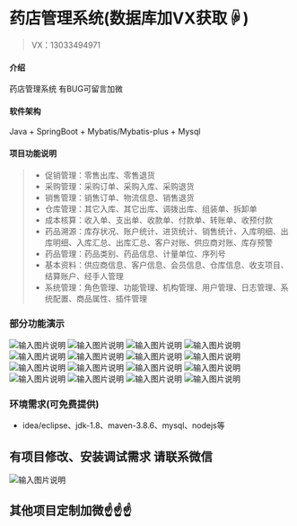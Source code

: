 # 药店管理系统(数据库加VX获取☟)
> VX：13033494971
#### 介绍
药店管理系统
有BUG可留言加微

#### 软件架构
Java + SpringBoot + Mybatis/Mybatis-plus + Mysql


#### 项目功能说明

> + 促销管理：零售出库、零售退货
> + 采购管理：采购订单、采购入库、采购退货
> + 销售管理：销售订单、物流信息、销售退货
> + 仓库管理：其它入库、其它出库、调拨出库、组装单、拆卸单
> + 成本核算：收入单、支出单、收款单、付款单、转账单、收预付款
> + 药品溯源：库存状况、账户统计、进货统计、销售统计、入库明细、出库明细、入库汇总、出库汇总、客户对账、供应商对账、库存预警
> + 药品管理：药品类别、药品信息、计量单位、序列号
> + 基本资料：供应商信息、客户信息、会员信息、仓库信息、收支项目、结算账户、经手人管理
> + 系统管理：角色管理、功能管理、机构管理、用户管理、日志管理、系统配置、商品属性、插件管理


### 部分功能演示
![输入图片说明](photo/1-1.png)
![输入图片说明](photo/1-2.png)
![输入图片说明](photo/1-3.png)
![输入图片说明](photo/1-4.png)
![输入图片说明](photo/1-5.png)
![输入图片说明](photo/1-6.png)
![输入图片说明](photo/1-7.png)
![输入图片说明](photo/1-8.png)
![输入图片说明](photo/1-9.png)
![输入图片说明](photo/1-10.png)
![输入图片说明](photo/1-11.png)
![输入图片说明](photo/1-12.png)
![输入图片说明](photo/1-13.png)
![输入图片说明](photo/1-14.png)
![输入图片说明](photo/1-15.png)
![输入图片说明](photo/1-16.png)


### 环境需求(可免费提供)
- idea/eclipse、jdk-1.8、maven-3.8.6、mysql、nodejs等


## 有项目修改、安装调试需求 请联系微信
![输入图片说明](photo/0-WeChat.png)

## 其他项目定制加微☝☝☝

